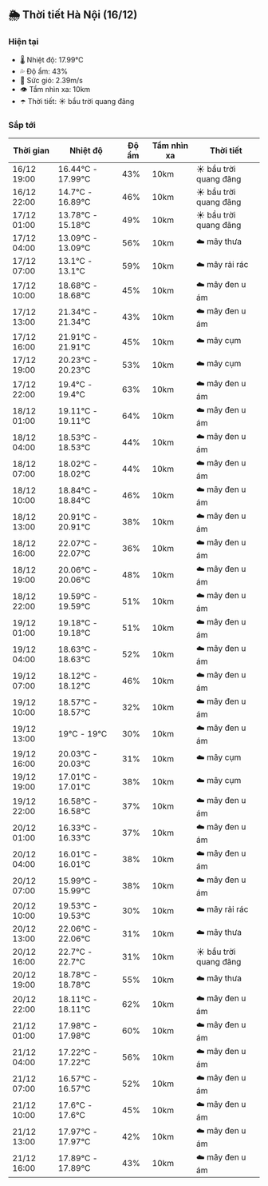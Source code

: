 ## 🌦️ Thời tiết Hà Nội (16/12)

### Hiện tại

- 🌡️ Nhiệt độ: 17.99℃
- 💦 Độ ẩm: 43%
- 💨 Sức gió: 2.39m/s
- 👁️ Tầm nhìn xa: 10km
- ☂️ Thời tiết: ☀️ bầu trời quang đãng

### Sắp tới

| Thời gian | Nhiệt độ | Độ ẩm | Tầm nhìn xa | Thời tiết |
| --- | --- | --- | --- | --- |
| 16/12 19:00 | 16.44℃ - 17.99℃ | 43% | 10km | ☀️ bầu trời quang đãng |
| 16/12 22:00 | 14.7℃ - 16.89℃ | 46% | 10km | ☀️ bầu trời quang đãng |
| 17/12 01:00 | 13.78℃ - 15.18℃ | 49% | 10km | ☀️ bầu trời quang đãng |
| 17/12 04:00 | 13.09℃ - 13.09℃ | 56% | 10km | ☁️ mây thưa |
| 17/12 07:00 | 13.1℃ - 13.1℃ | 59% | 10km | ☁️ mây rải rác |
| 17/12 10:00 | 18.68℃ - 18.68℃ | 45% | 10km | ☁️ mây đen u ám |
| 17/12 13:00 | 21.34℃ - 21.34℃ | 43% | 10km | ☁️ mây đen u ám |
| 17/12 16:00 | 21.91℃ - 21.91℃ | 45% | 10km | ☁️ mây cụm |
| 17/12 19:00 | 20.23℃ - 20.23℃ | 53% | 10km | ☁️ mây cụm |
| 17/12 22:00 | 19.4℃ - 19.4℃ | 63% | 10km | ☁️ mây đen u ám |
| 18/12 01:00 | 19.11℃ - 19.11℃ | 64% | 10km | ☁️ mây đen u ám |
| 18/12 04:00 | 18.53℃ - 18.53℃ | 44% | 10km | ☁️ mây đen u ám |
| 18/12 07:00 | 18.02℃ - 18.02℃ | 44% | 10km | ☁️ mây đen u ám |
| 18/12 10:00 | 18.84℃ - 18.84℃ | 46% | 10km | ☁️ mây đen u ám |
| 18/12 13:00 | 20.91℃ - 20.91℃ | 38% | 10km | ☁️ mây đen u ám |
| 18/12 16:00 | 22.07℃ - 22.07℃ | 36% | 10km | ☁️ mây đen u ám |
| 18/12 19:00 | 20.06℃ - 20.06℃ | 48% | 10km | ☁️ mây đen u ám |
| 18/12 22:00 | 19.59℃ - 19.59℃ | 51% | 10km | ☁️ mây đen u ám |
| 19/12 01:00 | 19.18℃ - 19.18℃ | 51% | 10km | ☁️ mây đen u ám |
| 19/12 04:00 | 18.63℃ - 18.63℃ | 52% | 10km | ☁️ mây đen u ám |
| 19/12 07:00 | 18.12℃ - 18.12℃ | 46% | 10km | ☁️ mây đen u ám |
| 19/12 10:00 | 18.57℃ - 18.57℃ | 32% | 10km | ☁️ mây đen u ám |
| 19/12 13:00 | 19℃ - 19℃ | 30% | 10km | ☁️ mây đen u ám |
| 19/12 16:00 | 20.03℃ - 20.03℃ | 31% | 10km | ☁️ mây cụm |
| 19/12 19:00 | 17.01℃ - 17.01℃ | 38% | 10km | ☁️ mây cụm |
| 19/12 22:00 | 16.58℃ - 16.58℃ | 37% | 10km | ☁️ mây đen u ám |
| 20/12 01:00 | 16.33℃ - 16.33℃ | 37% | 10km | ☁️ mây đen u ám |
| 20/12 04:00 | 16.01℃ - 16.01℃ | 38% | 10km | ☁️ mây đen u ám |
| 20/12 07:00 | 15.99℃ - 15.99℃ | 38% | 10km | ☁️ mây đen u ám |
| 20/12 10:00 | 19.53℃ - 19.53℃ | 30% | 10km | ☁️ mây rải rác |
| 20/12 13:00 | 22.06℃ - 22.06℃ | 31% | 10km | ☁️ mây thưa |
| 20/12 16:00 | 22.7℃ - 22.7℃ | 31% | 10km | ☀️ bầu trời quang đãng |
| 20/12 19:00 | 18.78℃ - 18.78℃ | 55% | 10km | ☁️ mây thưa |
| 20/12 22:00 | 18.11℃ - 18.11℃ | 62% | 10km | ☁️ mây đen u ám |
| 21/12 01:00 | 17.98℃ - 17.98℃ | 60% | 10km | ☁️ mây đen u ám |
| 21/12 04:00 | 17.22℃ - 17.22℃ | 56% | 10km | ☁️ mây đen u ám |
| 21/12 07:00 | 16.57℃ - 16.57℃ | 52% | 10km | ☁️ mây đen u ám |
| 21/12 10:00 | 17.6℃ - 17.6℃ | 45% | 10km | ☁️ mây đen u ám |
| 21/12 13:00 | 17.97℃ - 17.97℃ | 42% | 10km | ☁️ mây đen u ám |
| 21/12 16:00 | 17.89℃ - 17.89℃ | 43% | 10km | ☁️ mây đen u ám |
